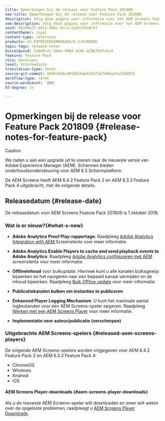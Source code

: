 ```yaml
---
title: Opmerkingen bij de release voor Feature Pack 201809
seo-title: Opmerkingen bij de release voor Feature Pack 201809
description: Volg deze pagina voor informatie over het AEM Screens Feature Pack 201809 dat op 1 oktober 2018 is uitgebracht.
seo-description: Volg deze pagina voor informatie over het AEM Screens Feature Pack 201809 dat op 1 oktober 2018 is uitgebracht.
uuid: 48240e27-e4c2-48bc-bcca-2a2ec93edc47
contentOwner: jsyal
content-type: reference
products: SG_EXPERIENCEMANAGER/6.5/SCREENS
topic-tags: release-notes
discoiquuid: 2a049c2c-26ee-498d-a505-a2967be7cbcd
feature: Feature Pack
role: Developer
level: Intermediate
translation-type: tm+mt
source-git-commit: 9d36c0ebc985b815ab41d3f3ef44baefa22db915
workflow-type: tm+mt
source-wordcount: '269'
ht-degree: 1%

---
```



# Opmerkingen bij de release voor Feature Pack 201809 {#release-notes-for-feature-pack}

>[!CAUTION]
>
>We raden u aan een upgrade uit te voeren naar de nieuwste versie van Adobe Experience Manager (AEM). Schermen bieden onderhoudsondersteuning voor AEM 6.3 Schermplatform.

De AEM Screens heeft AEM 6.4.2 Feature Pack 2 en AEM 6.3.3 Feature Pack 4 uitgebracht, met de volgende details.

## Releasedatum {#release-date}

De releasedatum voor AEM Screens Feature Pack 201809 is 1 oktober 2018.

### Wat is er nieuw?{#what-s-new}

* **Adobe Analytics Proof Play-rapportage**: Raadpleeg  [Adobe Analytics Integration with AEM ](adobe-analytics-integration-aem-screens.md) Screenstents voor meer informatie.

* **Adobe Analytics Enable Players to cache and send playback events to Adobe Analytics**: Raadpleeg  [Adobe Analytics configureren met AEM ](configuring-adobe-analytics-aem-screens.md) screenstents voor meer informatie.

* **Offlineinhoud** voor bulkupdate: Hiermee kunt u alle kanalen bulksgewijs bijwerken en het navigeren naar een bepaald kanaal vermijden en de inhoud bijwerken. Raadpleeg [Bulk Offline update](bulk-offline-update.md) voor meer informatie.

* **Publicatiekanalen bulken om instanties te publiceren**
* **Enhanced Player Logging Mechanism**: U kunt het maximale aantal logbestanden voor een AEM Screens-speler opgeven. Raadpleeg [Werken met een AEM Screens Player](working-with-screens-player.md) voor meer informatie.

* **Implementatie voor auteur/publicatie (verscherpen)**

### Uitgebrachte AEM Screens-spelers {#released-aem-screens-players}

De volgende AEM Screens-spelers worden vrijgegeven voor AEM 6.4.2 Feature Pack 2 en AEM 6.3.3 Feature Pack 4:

* ChromeOS
* Windows
* Android
* iOS

#### AEM Screens Player-downloads {#aem-screens-player-downloads}

Als u de nieuwste AEM Screens-speler wilt downloaden en meer wilt weten over de opgeloste problemen, raadpleegt u [AEM Screens Player Downloads](https://download.macromedia.com/screens/).
